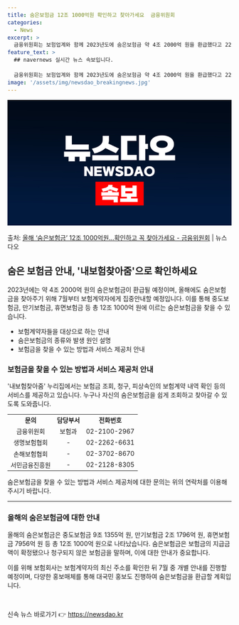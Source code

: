 ```yaml
---
title: 숨은보험금 12조 1000억원 확인하고 찾아가세요  금융위원회
categories:
  - News
excerpt: >
  금융위원회는 보험업계와 함께 2023년도에 숨은보험금 약 4조 2000억 원을 환급했다고 22일 밝혔다. 그…
feature_text: >
  ## navernews 실시간 뉴스 속보입니다.

  금융위원회는 보험업계와 함께 2023년도에 숨은보험금 약 4조 2000억 원을 환급했다고 22일 밝혔다. 그…
image: '/assets/img/newsdao_breakingnews.jpg'
---
```


![뉴스다오 속보](/assets/img/newsdao_breakingnews.jpg)

<p>출처: <a href="https://newsdao.kr/3871" rel="dofollow">올해 ‘숨은보험금’ 12조 1000억원…확인하고 꼭 찾아가세요  - 금융위원회</a> | 뉴스다오</p>

<h2 data-ke-size="size26">숨은 보험금 안내, '내보험찾아줌'으로 확인하세요</h2>
<p data-ke-size="size16">2023년에는 약 4조 2000억 원의 숨은보험금이 환급될 예정이며, 올해에도 숨은보험금을 찾아주기 위해 7월부터 보험계약자에게 집중안내할 예정입니다. 이를 통해 중도보험금, 만기보험금, 휴면보험금 등 총 12조 1000억 원에 이르는 숨은보험금을 찾을 수 있습니다.</p>
<ul>
  <li>보험계약자들을 대상으로 하는 안내</li>
  <li>숨은보험금의 종류와 발생 원인 설명</li>
  <li>보험금을 찾을 수 있는 방법과 서비스 제공처 안내</li>
</ul>

<h3 data-ke-size="size24">보험금을 찾을 수 있는 방법과 서비스 제공처 안내</h3>
<p data-ke-size="size16">'내보험찾아줌' 누리집에서는 보험금 조회, 청구, 피상속인의 보험계약 내역 확인 등의 서비스를 제공하고 있습니다. 누구나 자신의 숨은보험금을 쉽게 조회하고 찾아갈 수 있도록 도와줍니다.</p>

<table>
  <tr>
    <td style="text-align: center; height: 17px;"><b>문의</b></td>
    <td style="text-align: center; height: 17px;"><b>담당부서</b></td>
    <td style="text-align: center; height: 17px;"><b>전화번호</b></td>
  </tr>
  <tr>
    <td style="text-align: center; height: 17px;">금융위원회</td>
    <td style="text-align: center; height: 17px;">보험과</td>
    <td style="text-align: center; height: 17px;">02-2100-2967</td>
  </tr>
  <tr>
    <td style="text-align: center; height: 17px;">생명보험협회</td>
    <td style="text-align: center; height: 17px;">-</td>
    <td style="text-align: center; height: 17px;">02-2262-6631</td>
  </tr>
  <tr>
    <td style="text-align: center; height: 17px;">손해보험협회</td>
    <td style="text-align: center; height: 17px;">-</td>
    <td style="text-align: center; height: 17px;">02-3702-8670</td>
  </tr>
  <tr>
    <td style="text-align: center; height: 17px;">서민금융진흥원</td>
    <td style="text-align: center; height: 17px;">-</td>
    <td style="text-align: center; height: 17px;">02-2128-8305</td>
  </tr>
</table>
<p data-ke-size="size16">숨은보험금을 찾을 수 있는 방법과 서비스 제공처에 대한 문의는 위의 연락처를 이용해 주시기 바랍니다.</p>
<hr>

<h3 data-ke-size="size24">올해의 숨은보험금에 대한 안내</h3>
<p data-ke-size="size16">올해의 숨은보험금은 중도보험금 9조 1355억 원, 만기보험금 2조 1796억 원, 휴면보험금 7956억 원 등 총 12조 1000억 원으로 나타났습니다. 숨은보험금은 보험금의 지급금액이 확정됐으나 청구되지 않은 보험금을 말하며, 이에 대한 안내가 중요합니다.</p>
<p data-ke-size="size16">이를 위해 보험회사는 보험계약자의 최신 주소를 확인한 뒤 7월 중 개별 안내를 진행할 예정이며, 다양한 홍보매체를 통해 대국민 홍보도 진행하여 숨은보험금을 환급할 계획입니다.</p>
<p data-ke-size="size16">&nbsp;</p> 

신속 뉴스 바로가기 👉 <a href="https://newsdao.kr" rel="dofollow">https://newsdao.kr</a>



